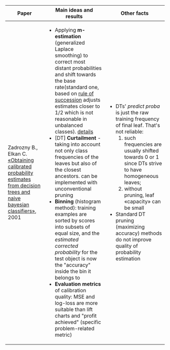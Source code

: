 <table>
    <thead>
        <tr>
            <th>Paper</th>
            <th>Main ideas and results</th>
            <th>Other facts</th>
        </tr>
    </thead>
    <tbody>
        <tr>
            <td>
                Zadrozny В., Elkan C. <a href="https://cseweb.ucsd.edu/~elkan/calibrated.pdf">«Obtaining  calibrated  probability  estimates  from  decision  trees  and naive bayesian classifiers»</a>, 2001
            </td>
            <td><ul>
                <li>Applying <b>m-estimation</b> (generalized Laplace smoothing) to correct most distant probabilities and shift towards the base rate(standard one, based on <a href="https://en.wikipedia.org/wiki/Rule_of_succession">rule of succession</a> adjusts estimates closer to 1/2 which is not reasonable in unbalanced classes). <a href="https://www.researchgate.net/publication/220838515_Estimating_Probabilities_A_Crucial_Task_in_Machine_Learning">details</a></li>
                <li>[DT] <b>Curtailment</b> - taking into account not only class frequencies of the leaves but also of the closest ancestors. can be implemented with unconventional pruning</li>
                <li><b>Binning</b> (histogram method): training examples are sorted by scores into subsets of equal size, and the <i>estimated corrected probability</i> for the test object is now the "accuracy" inside the bin it belongs to</li>
                <li><b>Evaluation metrics</b> of calibration quality: MSE and log-loss are more suitable than lift charts and "profit achieved" (specific problem-related metric)</li>
            </td></ul>
            <td>
                <ul>
                    <li>DTs' <em>predict proba</em> is just the raw training frequency of final leaf. That's not reliable: 
                        <ol type=1>
                            <li>such frequencies are usually shifted towards 0 or 1 since DTs strive to have homogeneous leaves;</li>
                            <li>without pruning, leaf «capacity» can be small</li>
                        </ol></li>
                    <li>Standard DT pruning (maximizing accuracy) methods do not improve quality of probability estimation</li>
                </ul>
            </td>
        </tr>
    </tbody>
</table>
